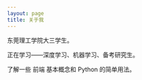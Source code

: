 ```yaml
---
layout: page
title: 关于我 
---
```


东莞理工学院大三学生。
<p>
正在学习——深度学习、机器学习、备考研究生。
<p>
了解一些 前端 基本概念和 Python 的简单用法。

<p>


